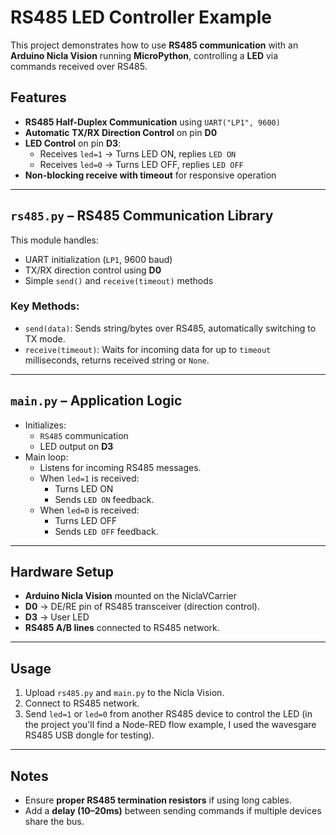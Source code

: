 # RS485 LED Controller Example

This project demonstrates how to use **RS485 communication** with an **Arduino Nicla Vision** running **MicroPython**, controlling a **LED** via commands received over RS485.  

## Features
- **RS485 Half-Duplex Communication** using `UART("LP1", 9600)`
- **Automatic TX/RX Direction Control** on pin **D0**
- **LED Control** on pin **D3**:
  - Receives `led=1` → Turns LED ON, replies `LED ON`
  - Receives `led=0` → Turns LED OFF, replies `LED OFF`
- **Non-blocking receive with timeout** for responsive operation

---

## `rs485.py` – RS485 Communication Library

This module handles:
- UART initialization (`LP1`, 9600 baud)
- TX/RX direction control using **D0**
- Simple `send()` and `receive(timeout)` methods

### Key Methods:
- `send(data)`: Sends string/bytes over RS485, automatically switching to TX mode.
- `receive(timeout)`: Waits for incoming data for up to `timeout` milliseconds, returns received string or `None`.

---

## `main.py` – Application Logic

- Initializes:
  - `RS485` communication
  - LED output on **D3**
- Main loop:
  - Listens for incoming RS485 messages.
  - When `led=1` is received:
    - Turns LED ON
    - Sends `LED ON` feedback.
  - When `led=0` is received:
    - Turns LED OFF
    - Sends `LED OFF` feedback.

---

## Hardware Setup

- **Arduino Nicla Vision** mounted on the NiclaVCarrier
- **D0** → DE/RE pin of RS485 transceiver (direction control).
- **D3** → User LED
- **RS485 A/B lines** connected to RS485 network.

---

## Usage

1. Upload `rs485.py` and `main.py` to the Nicla Vision.
2. Connect to RS485 network.
3. Send `led=1` or `led=0` from another RS485 device to control the LED (in the project you'll find a Node-RED flow example, I used the wavesgare RS485 USB dongle for testing).

---

## Notes

- Ensure **proper RS485 termination resistors** if using long cables.
- Add a **delay (10–20ms)** between sending commands if multiple devices share the bus.
